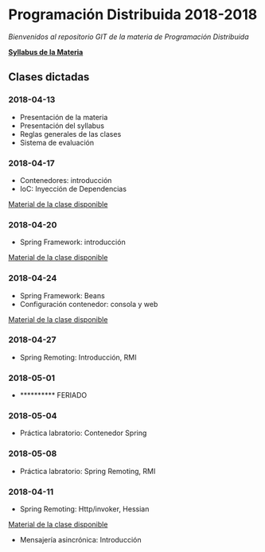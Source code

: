 # Programación Distribuida 2018-2018

*Bienvenidos al repositorio GIT de la materia de Programación Distribuida*

**[Syllabus de la Materia](https://github.com/jsalvador2k14/PD2018-2018/blob/master/documentacion/905%20-%20PROGRAMACION%20DISTRIBUIDA%20-%20JAIME%20SALVADOR.pdf)**

## Clases dictadas

### **2018-04-13**
- Presentación de la materia
- Presentación del syllabus
- Reglas generales de las clases
- Sistema de evaluación

### **2018-04-17**
- Contenedores: introducción
- IoC: Inyección de Dependencias

[Material de la clase disponible](https://github.com/jsalvador2k14/PD2018-2018/blob/master/documentacion/Contenedores-Spring/00.%20IoC.pdf) 


### **2018-04-20**
- Spring Framework: introducción

[Material de la clase disponible](https://github.com/jsalvador2k14/PD2018-2018/blob/master/documentacion/Contenedores-Spring/01.%20introduccion.pdf) 

### **2018-04-24**
- Spring Framework: Beans
- Configuración contenedor: consola y web

[Material de la clase disponible](https://github.com/jsalvador2k14/PD2018-2018/blob/master/documentacion/Contenedores-Spring/02.%20Beans.pdf) 

### **2018-04-27**
- Spring Remoting: Introducción, RMI

### **2018-05-01**
- ********** FERIADO

### **2018-05-04**
- Práctica labratorio: Contenedor Spring

### **2018-05-08**
- Práctica labratorio: Spring Remoting, RMI

### **2018-04-11**
- Spring Remoting: Http/invoker, Hessian

[Material de la clase disponible](https://github.com/jsalvador2k14/PD2018-2018/blob/master/documentacion/Contenedores-Spring/03.%20Spring%20Remoting.pdf) 

- Mensajería asincrónica: Introducción 



